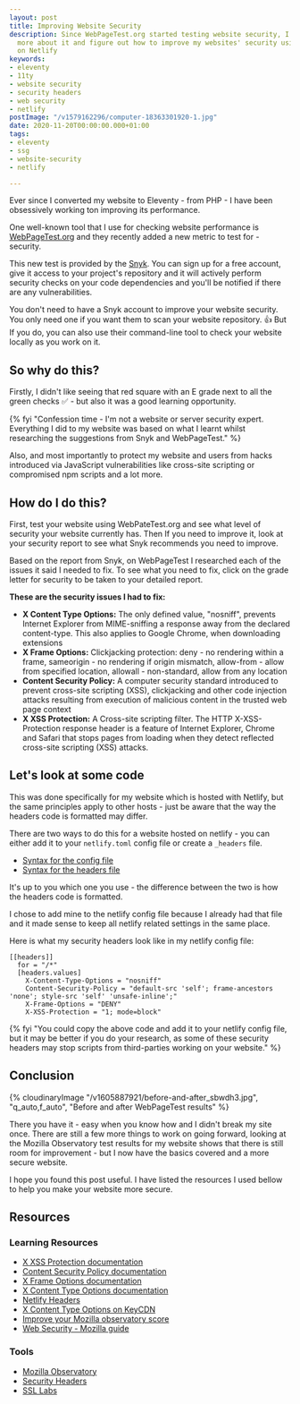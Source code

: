 ```yaml
---
layout: post
title: Improving Website Security
description: Since WebPageTest.org started testing website security, I wanted to learn
  more about it and figure out how to improve my websites' security using headers
  on Netlify
keywords:
- eleventy
- 11ty
- website security
- security headers
- web security
- netlify
postImage: "/v1579162296/computer-18363301920-1.jpg"
date: 2020-11-20T00:00:00.000+01:00
tags:
- eleventy
- ssg
- website-security
- netlify

---
```

Ever since I converted my website to Eleventy - from PHP - I have been obsessively working ton improving its performance.

One well-known tool that I use for checking website performance is [WebPageTest.org](https://www.webpagetest.org "Test your website performance") and they recently added a new metric to test for - security.

This new test is provided by the [Snyk](https://snyk.io/). You can sign up for a free account, give it access to your project's repository and it will actively perform security checks on your code dependencies and you'll be notified if there are any vulnerabilities.

You don't need to have a Snyk account to improve your website security. You only need one if you want them to scan your website repository. 👍 But If you do, you can also use their command-line tool to check your website locally as you work on it.

## So why do this?

Firstly, I didn't like seeing that red square with an E grade next to all the green checks ✅ - but also it was a good learning opportunity.

{% fyi "Confession time - I'm not a website or server security expert. Everything I did to my website was based on what I learnt whilst researching the suggestions from Snyk and WebPageTest." %}

Also, and most importantly to protect my website and users from hacks introduced via JavaScript vulnerabilities like cross-site scripting or compromised npm scripts and a lot more.

## How do I do this?

First, test your website using WebPateTest.org and see what level of security your website currently has. Then If you need to improve it, look at your security report to see what Snyk recommends you need to improve.

Based on the report from Snyk, on WebPageTest I researched each of the issues it said I needed to fix. To see what you need to fix, click on the grade letter for security to be taken to your detailed report.

**These are the security issues I had to fix:**

* **X Content Type Options:**
  The only defined value, "nosniff", prevents Internet Explorer from MIME-sniffing a response away from the declared content-type. This also applies to Google Chrome, when downloading extensions
* **X Frame Options:**
  Clickjacking protection: deny - no rendering within a frame, sameorigin - no rendering if origin mismatch, allow-from - allow from specified location, allowall - non-standard, allow from any location
* **Content Security Policy:**
  A computer security standard introduced to prevent cross-site scripting (XSS), clickjacking and other code injection attacks resulting from execution of malicious content in the trusted web page context
* **X XSS Protection:**
  A Cross-site scripting filter. The HTTP X-XSS-Protection response header is a feature of Internet Explorer, Chrome and Safari that stops pages from loading when they detect reflected cross-site scripting (XSS) attacks.

## Let's look at some code

This was done specifically for my website which is hosted with Netlify, but the same principles apply to other hosts - just be aware that the way the headers code is formatted may differ.

There are two ways to do this for a website hosted on netlify - you can either add it to your `netlify.toml` config file or create a `_headers` file.

* [Syntax for the config file](https://docs.netlify.com/routing/headers/#syntax-for-the-netlify-configuration-file)
* [Syntax for the headers file](https://docs.netlify.com/routing/headers/#syntax-for-the-headers-file)

It's up to you which one you use - the difference between the two is how the headers code is formatted.

I chose to add mine to the netlify config file because I already had that file and it made sense to keep all netlify related settings in the same place.

Here is what my security headers look like in my netlify config file:

    [[headers]]
      for = "/*"
      [headers.values]
        X-Content-Type-Options = "nosniff"
        Content-Security-Policy = "default-src 'self'; frame-ancestors 'none'; style-src 'self' 'unsafe-inline';"
        X-Frame-Options = "DENY"
        X-XSS-Protection = "1; mode=block"

{% fyi "You could copy the above code and add it to your netlify config file, but it may be better if you do your research, as some of these security headers may stop scripts from third-parties working on your website." %}

## Conclusion

{% cloudinaryImage "/v1605887921/before-and-after_sbwdh3.jpg", "q_auto,f_auto", "Before and after WebPageTest results" %}

There you have it - easy when you know how and I didn't break my site once. There are still a few more things to work on going forward, looking at the Mozilla Observatory test results for my website shows that there is still room for improvement - but I now have the basics covered and a more secure website.

I hope you found this post useful. I have listed the resources I used bellow to help you make your website more secure.

## Resources

### Learning Resources

* [X XSS Protection documentation](https://developer.mozilla.org/en-US/docs/Web/HTTP/Headers/X-XSS-Protection)
* [Content Security Policy documentation](https://developer.mozilla.org/en-US/docs/Web/HTTP/CSP)
* [X Frame Options documentation](https://developer.mozilla.org/en-US/docs/Web/HTTP/Headers/X-Frame-Options)
* [X Content Type Options documentation](https://developer.mozilla.org/en-US/docs/Web/HTTP/Headers/X-Content-Type-Options)
* [Netlify Headers](https://notes.elmiko.dev/2019/06/27/netlify-headers.html)
* [X Content Type Options on KeyCDN](https://www.keycdn.com/support/x-content-type-options)
* [Improve your Mozilla observatory score](https://tomodwyer.com/posts/2017-08-20-improve-your-mozilla-observatory-score)
* [Web Security - Mozilla guide](https://infosec.mozilla.org/guidelines/web_security)

### Tools

* [Mozilla Observatory](https://observatory.mozilla.org/)
* [Security Headers](https://securityheaders.com/)
* [SSL Labs](https://www.ssllabs.com/ssltest/)